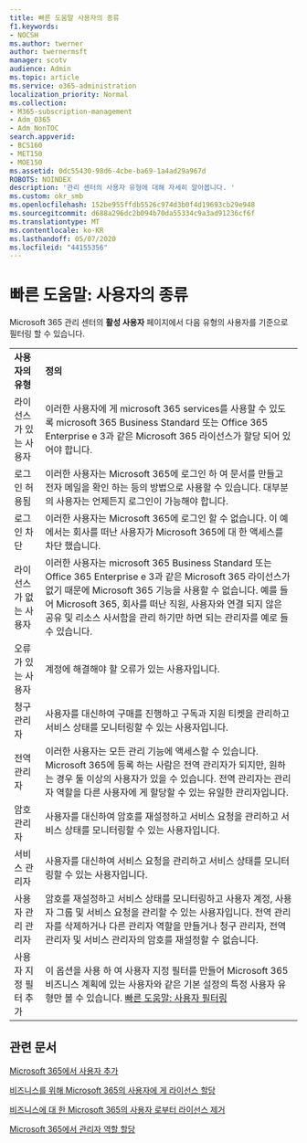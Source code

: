 ```yaml
---
title: 빠른 도움말 사용자의 종류
f1.keywords:
- NOCSH
ms.author: twerner
author: twernermsft
manager: scotv
audience: Admin
ms.topic: article
ms.service: o365-administration
localization_priority: Normal
ms.collection:
- M365-subscription-management
- Adm_O365
- Adm_NonTOC
search.appverid:
- BCS160
- MET150
- MOE150
ms.assetid: 0dc55430-98d6-4cbe-ba69-1a4ad29a967d
ROBOTS: NOINDEX
description: '관리 센터의 사용자 유형에 대해 자세히 알아봅니다. '
ms.custom: okr_smb
ms.openlocfilehash: 152be955ffdb5526c974d3b0f4d19693cb29e948
ms.sourcegitcommit: d688a296dc2b094b70da55334c9a3ad91236cf6f
ms.translationtype: MT
ms.contentlocale: ko-KR
ms.lasthandoff: 05/07/2020
ms.locfileid: "44155356"
---
```

# <a name="quick-help-types-of-users"></a>빠른 도움말: 사용자의 종류

Microsoft 365 관리 센터의 **활성 사용자** 페이지에서 다음 유형의 사용자를 기준으로 필터링 할 수 있습니다. 
  
|||
|:-----|:-----|
|**사용자의 유형** <br/> |**정의** <br/> |
|라이선스가 있는 사용자  <br/> |이러한 사용자에 게 microsoft 365 services를 사용할 수 있도록 microsoft 365 Business Standard 또는 Office 365 Enterprise e 3과 같은 Microsoft 365 라이선스가 할당 되어 있어야 합니다.  <br/> |
|로그인 허용됨  <br/> |이러한 사용자는 Microsoft 365에 로그인 하 여 문서를 만들고 전자 메일을 확인 하는 등의 방법으로 사용할 수 있습니다. 대부분의 사용자는 언제든지 로그인이 가능해야 합니다.  <br/> |
|로그인 차단  <br/> |이러한 사용자는 Microsoft 365에 로그인 할 수 없습니다. 이 예에서는 회사를 떠난 사용자가 Microsoft 365에 대 한 액세스를 차단 했습니다.  <br/> |
|라이선스가 없는 사용자  <br/> |이러한 사용자는 microsoft 365 Business Standard 또는 Office 365 Enterprise e 3과 같은 Microsoft 365 라이선스가 없기 때문에 Microsoft 365 기능을 사용할 수 없습니다. 예를 들어 Microsoft 365, 회사를 떠난 직원, 사용자와 연결 되지 않은 공유 및 리소스 사서함을 관리 하기만 하면 되는 관리자를 예로 들 수 있습니다.  <br/> |
|오류가 있는 사용자  <br/> |계정에 해결해야 할 오류가 있는 사용자입니다.  <br/> |
|청구 관리자  <br/> |사용자를 대신하여 구매를 진행하고 구독과 지원 티켓을 관리하고 서비스 상태를 모니터링할 수 있는 사용자입니다.  <br/> |
|전역 관리자  <br/> |이러한 사용자는 모든 관리 기능에 액세스할 수 있습니다. Microsoft 365에 등록 하는 사람은 전역 관리자가 되지만, 원하는 경우 둘 이상의 사용자가 있을 수 있습니다. 전역 관리자는 관리자 역할을 다른 사용자에 게 할당할 수 있는 유일한 관리자입니다.  <br/> |
|암호 관리자  <br/> |사용자를 대신하여 암호를 재설정하고 서비스 요청을 관리하고 서비스 상태를 모니터링할 수 있는 사용자입니다.  <br/> |
|서비스 관리자  <br/> |사용자를 대신하여 서비스 요청을 관리하고 서비스 상태를 모니터링할 수 있는 사용자입니다.  <br/> |
|사용자 관리 관리자  <br/> |암호를 재설정하고 서비스 상태를 모니터링하고 사용자 계정, 사용자 그룹 및 서비스 요청을 관리할 수 있는 사용자입니다. 전역 관리자를 삭제하거나 다른 관리자 역할을 만들거나 청구 관리자, 전역 관리자 및 서비스 관리자의 암호를 재설정할 수 없습니다.  <br/> |
|사용자 지정 필터 추가  <br/> |이 옵션을 사용 하 여 사용자 지정 필터를 만들어 Microsoft 365 비즈니스 계획에 있는 사용자와 같은 기본 설정의 특정 사용자 유형만 볼 수 있습니다. [빠른 도움말: 사용자 필터링](https://docs.microsoft.com/microsoft-365/admin/add-users/create-edit-or-delete-a-custom-user-view)  <br/> |
   
## <a name="related-articles"></a>관련 문서

[Microsoft 365에서 사용자 추가](../add-users/add-users.md)
    
[비즈니스를 위해 Microsoft 365의 사용자에 게 라이선스 할당](../manage/assign-licenses-to-users.md)
    
[비즈니스에 대 한 Microsoft 365의 사용자 로부터 라이선스 제거](../manage/remove-licenses-from-users.md)
    
[Microsoft 365에서 관리자 역할 할당](../add-users/assign-admin-roles.md)
    


